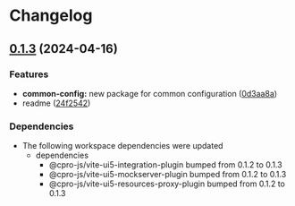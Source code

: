 # Changelog

## [0.1.3](https://github.com/cpro-js/ui5-vite/compare/@cpro-js/vite-ui5-common-config-v0.1.2...@cpro-js/vite-ui5-common-config-v0.1.3) (2024-04-16)


### Features

* **common-config:** new package for common configuration ([0d3aa8a](https://github.com/cpro-js/ui5-vite/commit/0d3aa8a03220313dd3c28a3188c22604202e8ea4))
* readme ([24f2542](https://github.com/cpro-js/ui5-vite/commit/24f2542d5b7c3f4c73cfd33e8fae6b0cd9d30f3d))


### Dependencies

* The following workspace dependencies were updated
  * dependencies
    * @cpro-js/vite-ui5-integration-plugin bumped from 0.1.2 to 0.1.3
    * @cpro-js/vite-ui5-mockserver-plugin bumped from 0.1.2 to 0.1.3
    * @cpro-js/vite-ui5-resources-proxy-plugin bumped from 0.1.2 to 0.1.3
